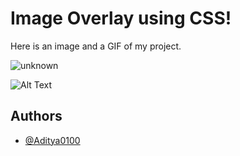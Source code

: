
# Image Overlay using CSS!

Here is an image and a GIF of my project.

![unknown](https://user-images.githubusercontent.com/95962046/152120008-fa065fc6-143d-41df-a77e-e75fc9beada0.png)

![Alt Text](https://media.giphy.com/media/JbuANoi6ywvCG5KcUM/giphy.gif)

## Authors

- [@Aditya0100](https://github.com/Aditya0100)


